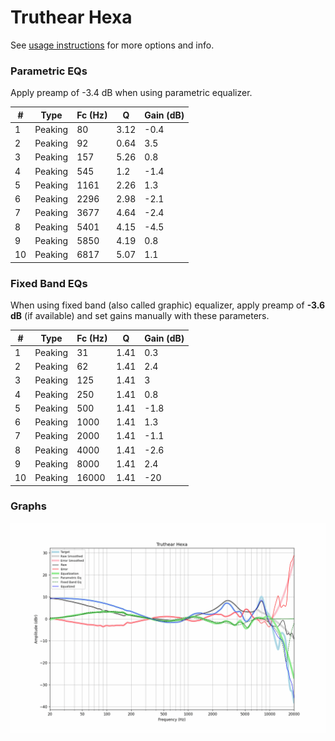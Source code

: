 # Truthear Hexa
See [usage instructions](https://github.com/jaakkopasanen/AutoEq#usage) for more options and info.

### Parametric EQs
Apply preamp of -3.4 dB when using parametric equalizer.

|   # | Type    |   Fc (Hz) |    Q |   Gain (dB) |
|-----|---------|-----------|------|-------------|
|   1 | Peaking |        80 | 3.12 |        -0.4 |
|   2 | Peaking |        92 | 0.64 |         3.5 |
|   3 | Peaking |       157 | 5.26 |         0.8 |
|   4 | Peaking |       545 | 1.2  |        -1.4 |
|   5 | Peaking |      1161 | 2.26 |         1.3 |
|   6 | Peaking |      2296 | 2.98 |        -2.1 |
|   7 | Peaking |      3677 | 4.64 |        -2.4 |
|   8 | Peaking |      5401 | 4.15 |        -4.5 |
|   9 | Peaking |      5850 | 4.19 |         0.8 |
|  10 | Peaking |      6817 | 5.07 |         1.1 |

### Fixed Band EQs
When using fixed band (also called graphic) equalizer, apply preamp of **-3.6 dB** (if available) and set gains manually with these parameters.

|   # | Type    |   Fc (Hz) |    Q |   Gain (dB) |
|-----|---------|-----------|------|-------------|
|   1 | Peaking |        31 | 1.41 |         0.3 |
|   2 | Peaking |        62 | 1.41 |         2.4 |
|   3 | Peaking |       125 | 1.41 |         3   |
|   4 | Peaking |       250 | 1.41 |         0.8 |
|   5 | Peaking |       500 | 1.41 |        -1.8 |
|   6 | Peaking |      1000 | 1.41 |         1.3 |
|   7 | Peaking |      2000 | 1.41 |        -1.1 |
|   8 | Peaking |      4000 | 1.41 |        -2.6 |
|   9 | Peaking |      8000 | 1.41 |         2.4 |
|  10 | Peaking |     16000 | 1.41 |       -20   |

### Graphs
![](./Truthear%20Hexa.png)
